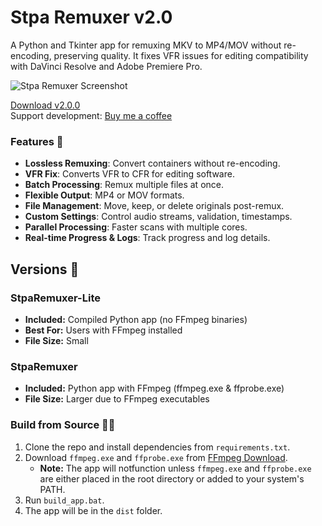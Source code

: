 # Stpa Remuxer v2.0

A Python and Tkinter app for remuxing MKV to MP4/MOV without re-encoding, preserving quality. It fixes VFR issues for editing compatibility with DaVinci Resolve and Adobe Premiere Pro.

![Stpa Remuxer Screenshot](https://i.imgur.com/IPKBSi1.png)

[Download v2.0.0](https://github.com/notstpa/stpa-remuxer/releases/tag/25.09.22)  
Support development: <a href="https://www.buymeacoffee.com/stpa" target="_blank">Buy me a coffee</a>

### Features 🚀
- **Lossless Remuxing**: Convert containers without re-encoding.
- **VFR Fix**: Converts VFR to CFR for editing software.
- **Batch Processing**: Remux multiple files at once.
- **Flexible Output**: MP4 or MOV formats.
- **File Management**: Move, keep, or delete originals post-remux.
- **Custom Settings**: Control audio streams, validation, timestamps.
- **Parallel Processing**: Faster scans with multiple cores.
- **Real-time Progress & Logs**: Track progress and log details.

## Versions 📁

### StpaRemuxer-Lite
- **Included:** Compiled Python app (no FFmpeg binaries)
- **Best For:** Users with FFmpeg installed
- **File Size:** Small

### StpaRemuxer
- **Included:** Python app with FFmpeg (ffmpeg.exe & ffprobe.exe)
- **File Size:** Larger due to FFmpeg executables

### Build from Source 🧑‍💻
1. Clone the repo and install dependencies from `requirements.txt`.
2. Download `ffmpeg.exe` and `ffprobe.exe` from [FFmpeg Download](https://www.ffmpeg.org/download.html).
   - **Note:** The app will notfunction unless `ffmpeg.exe` and `ffprobe.exe` are either placed in the root directory or added to your system's PATH.
3. Run `build_app.bat`.
4. The app will be in the `dist` folder.
